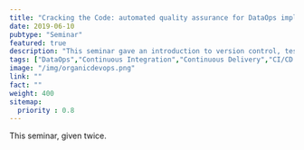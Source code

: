 ```yaml
---
title: "Cracking the Code: automated quality assurance for DataOps implementation in government"
date: 2019-06-10
pubtype: "Seminar"
featured: true
description: "This seminar gave an introduction to version control, testing, code review, continuous integration and statistical quality control in a government focussed manner - where technologies might not be available to everyone.."
tags: ["DataOps","Continuous Integration","Continuous Delivery","CI/CD pipelines","agile","testing","review","version control","statistical quality control"]
image: "/img/organicdevops.png"
link: ""
fact: ""
weight: 400
sitemap:
  priority : 0.8
---
```


This seminar, given twice.
